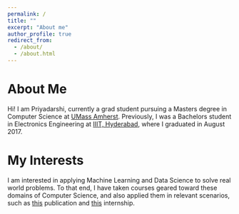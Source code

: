 ```yaml
---
permalink: /
title: ""
excerpt: "About me"
author_profile: true
redirect_from: 
  - /about/
  - /about.html
---
```


About Me
=====

Hi! I am Priyadarshi, currently a grad student pursuing a Masters degree in Computer Science at [UMass Amherst](https://www.umass.edu/). Previously, I was a Bachelors student in Electronics Engineering at [IIIT, Hyderabad](https://www.iiit.ac.in/), where I graduated in August 2017.

My Interests
======

I am interested in applying Machine Learning and Data Science to solve real world problems. To that end, I have taken courses geared toward these domains of Computer Science, and also applied them in relevant scenarios, such as [this](/publications/2017-isbi/) publication and [this](/posts/2018/10/summer-internship-2018/) internship.

<!-- **Markdown generator**

I have also created [a set of Jupyter notebooks](https://github.com/academicpages/academicpages.github.io/tree/master/markdown_generator
) that converts a CSV containing structured data about talks or presentations into individual markdown files that will be properly formatted for the academicpages template. The sample CSVs in that directory are the ones I used to create my own personal website at stuartgeiger.com. My usual workflow is that I keep a spreadsheet of my publications and talks, then run the code in these notebooks to generate the markdown files, then commit and push them to the GitHub repository.

How to edit your site's GitHub repository

Many people use a git client to create files on their local computer and then push them to GitHub's servers. If you are not familiar with git, you can directly edit these configuration and markdown files directly in the github.com interface. Navigate to a file (like [this one](https://github.com/academicpages/academicpages.github.io/blob/master/_talks/2012-03-01-talk-1.md) and click the pencil icon in the top right of the content preview (to the right of the "Raw | Blame | History" buttons). You can delete a file by clicking the trashcan icon to the right of the pencil icon. You can also create new files or upload files by navigating to a directory and clicking the "Create new file" or "Upload files" buttons. 

Example: editing a markdown file for a talk
![Editing a markdown file for a talk](/images/editing-talk.png)

For more info

More info about configuring academicpages can be found in [the guide](https://academicpages.github.io/markdown/). The [guides for the Minimal Mistakes theme](https://mmistakes.github.io/minimal-mistakes/docs/configuration/) (which this theme was forked from) might also be helpful.
 -->